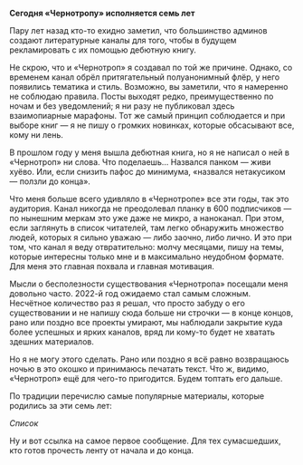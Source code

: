 **Сегодня «Чернотропу» исполняется семь лет**

Пару лет назад кто-то ехидно заметил, что большинство админов создают литературные каналы для того, чтобы в будущем рекламировать с их помощью дебютную книгу.

Не скрою, что и «Чернотроп» я создавал по той же причине. Однако, со временем канал обрёл притягательный полуанонимный флёр, у него появились тематика и стиль. Возможно, вы заметили, что я намеренно не соблюдаю правила. Посты выходят редко, преимущественно по ночам и без уведомлений; я ни разу не публиковал здесь взаимопиарные марафоны. Тот же самый принцип соблюдается и при выборе книг — я не пишу о громких новинках, которые обсасывают все, кому ни лень. 

В прошлом году у меня вышла дебютная книга, но я не написал о ней в «Чернотроп» ни слова. Что поделаешь… Назвался панком — живи хуёво. Или, если снизить пафос до минимума, «назвался нетакусиком — ползли до конца».

Что меня больше всего удивляло в «Чернотропе» все эти годы, так это аудитория. Канал никогда не преодолевал планку в 600 подписчиков — по нынешним меркам это уже даже не микро, а наноканал. При этом, если заглянуть в список читателей, там легко обнаружить множество людей, которых я сильно уважаю — либо заочно, либо лично. И это при том, что канал я веду отвратительно: молчу месяцами, пишу на темы, которые интересны только мне и в максимально неудобном формате. Для меня это главная похвала и главная мотивация.

Мысли о бесполезности существования «Чернотропа» посещали меня довольно часто. 2022-й год ожидаемо стал самым сложным. Несчётное количество раз я решал, что просто забуду о его существовании и не напишу сюда больше ни строчки — в конце концов, рано или поздно все проекты умирают, мы наблюдали закрытие куда более успешных и ярких каналов, вряд ли кому-то будет не хватать здешних материалов.

Но я не могу этого сделать. Рано или поздно я всё равно возвращаюсь ночью в это окошко и принимаюсь печатать текст. Что ж, видимо, «Чернотроп» ещё для чего-то пригодится. Будем топтать его дальше.

По традиции перечислю самые популярные материалы, которые родились за эти семь лет:

_Список_

Ну и вот ссылка на самое первое сообщение. Для тех сумасшедших, кто готов прочесть ленту от начала и до конца. 